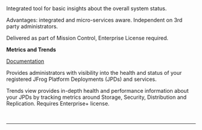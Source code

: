 
<br/>

<!-- #### 2. JFrog Insights  -->

Integrated tool for basic insights about the overall system status.

Advantages: integrated and micro-services aware. Independent on 3rd party administrators.

Delivered as part of Mission Control, Enterprise License required.

**Metrics and Trends** 

  [Documentation](https://www.jfrog.com/confluence/display/JFROG/Dashboard)  

  Provides administrators with visibility into the health and status of your registered JFrog Platform Deployments (JPDs) and services. 

  Trends view provides in-depth health and performance information about your JPDs by tracking metrics around Storage, Security, Distribution and Replication. Requires Enterprise+ license.

<br/>

---